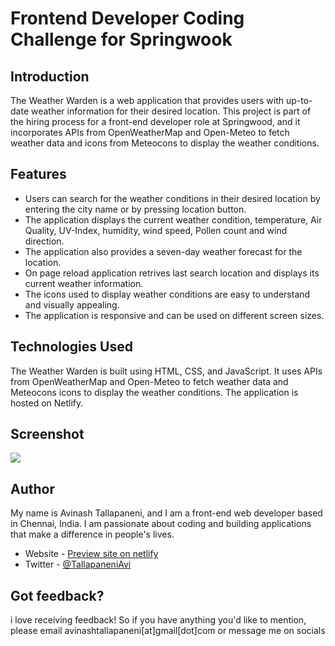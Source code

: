 # Frontend Developer Coding Challenge for Springwook

## Introduction

The Weather Warden is a web application that provides users with up-to-date weather information for their desired location. This project is part of the hiring process for a front-end developer role at Springwood, and it incorporates APIs from OpenWeatherMap and Open-Meteo to fetch weather data and icons from Meteocons to display the weather conditions.

## Features

* Users can search for the weather conditions in their desired location by entering the city name or by pressing location button.
* The application displays the current weather condition, temperature, Air Quality, UV-Index, humidity, wind speed, Pollen count and wind direction.
* The application also provides a seven-day weather forecast for the location.
* On page reload application retrives last search location and displays its current weather information.
* The icons used to display weather conditions are easy to understand and visually appealing.
* The application is responsive and can be used on different screen sizes.

## Technologies Used
The Weather Warden is built using HTML, CSS, and JavaScript. It uses APIs from OpenWeatherMap and Open-Meteo to fetch weather data and Meteocons icons to display the weather conditions. The application is hosted on Netlify.

## Screenshot

![](./weather-warden.png)

## Author

My name is Avinash Tallapaneni, and I am a front-end web developer based in Chennai, India. I am passionate about coding and building applications that make a difference in people's lives.

- Website - [Preview site on netlify](https://weather-warden.netlify.app/)
- Twitter - [@TallapaneniAvi](https://www.twitter.com/TallapaneniAvi)

## Got feedback?

i love receiving feedback! So if you have anything you'd like to mention, please email avinashtallapaneni[at]gmail[dot]com or message me on socials
